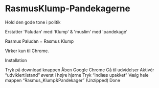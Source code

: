 # RasmusKlump-Pandekagerne
Hold den gode tone i politik

Erstatter 'Paludan' med 'Klump' & 'muslim' med 'pandekage'

Rasmus Paludan = Rasmus Klump

Virker kun til Chrome.



Installation

Tryk på download knappen
Åben Google Chrome
Gå til udvidelser
Aktivér “udviklertilstand” øverst i højre hjørne
Tryk “Indlæs upakket”
Vælg hele mappen “Rasmus_Klump&Pandekager” (Unzipped)
Done
